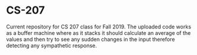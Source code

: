 # CS-207
Current repository for CS 207 class for Fall 2019.
The uploaded code works as a buffer machine where as it stacks it should calculate an average of the values and then try to see any sudden changes in the input therefore detecting any sympathetic response. 
